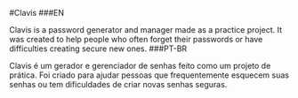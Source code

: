 #Clavis
###EN

Clavis is a password generator and manager made as a practice project. It was created to help people who often forget their passwords or have difficulties creating secure new ones.
###PT-BR

Clavis é um gerador e gerenciador de senhas feito como um projeto de prática. Foi criado para ajudar pessoas que frequentemente esquecem suas senhas ou tem dificuldades de criar novas senhas seguras.
